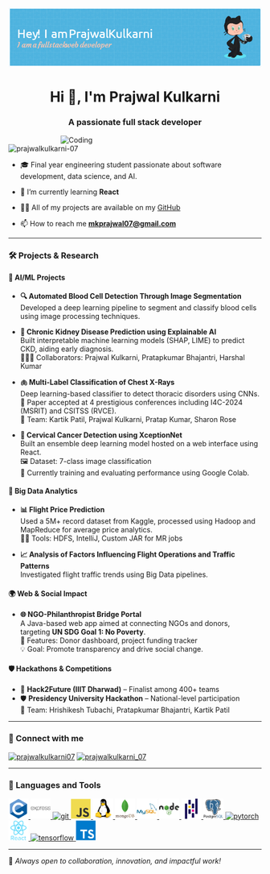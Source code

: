 ![Header](./github-header-image.png)

<h1 align="center">Hi 👋, I'm Prajwal Kulkarni</h1>
<h3 align="center">A passionate full stack developer</h3>

<img align="right" alt="Coding" width="400" src="https://media.tenor.com/IieZUsqoYCwAAAAM/developer.gif"/>

<p align="left"> <img src="https://komarev.com/ghpvc/?username=prajwalkulkarni-07&label=Profile%20views&color=0e75b6&style=flat" alt="prajwalkulkarni-07" /> </p>

- 🎓 Final year engineering student passionate about software development, data science, and AI.

- 🌱 I’m currently learning **React**

- 👨‍💻 All of my projects are available on my [GitHub](https://github.com/prajwalkulkarni-07)

- 📫 How to reach me **mkprajwal07@gmail.com**

---

### 🛠️ Projects & Research

#### 🔬 AI/ML Projects
- **🔍 Automated Blood Cell Detection Through Image Segmentation**  
  Developed a deep learning pipeline to segment and classify blood cells using image processing techniques.
  
- **🧠 Chronic Kidney Disease Prediction using Explainable AI**  
  Built interpretable machine learning models (SHAP, LIME) to predict CKD, aiding early diagnosis.  
  🧑‍🤝‍🧑 Collaborators: Prajwal Kulkarni, Pratapkumar Bhajantri, Harshal Kumar

- **🫁 Multi-Label Classification of Chest X-Rays**  
  Deep learning-based classifier to detect thoracic disorders using CNNs.  
  📄 Paper accepted at 4 prestigious conferences including I4C-2024 (MSRIT) and CSITSS (RVCE).  
  👥 Team: Kartik Patil, Prajwal Kulkarni, Pratap Kumar, Sharon Rose

- **🧬 Cervical Cancer Detection using XceptionNet**  
  Built an ensemble deep learning model hosted on a web interface using React.  
  🖼️ Dataset: 7-class image classification  
  🔬 Currently training and evaluating performance using Google Colab.

#### 🧠 Big Data Analytics
- **📊 Flight Price Prediction**  
  Used a 5M+ record dataset from Kaggle, processed using Hadoop and MapReduce for average price analytics.  
  👨‍💻 Tools: HDFS, IntelliJ, Custom JAR for MR jobs

- **📈 Analysis of Factors Influencing Flight Operations and Traffic Patterns**  
  Investigated flight traffic trends using Big Data pipelines.

#### 🌍 Web & Social Impact
- **🌐 NGO-Philanthropist Bridge Portal**  
  A Java-based web app aimed at connecting NGOs and donors, targeting **UN SDG Goal 1: No Poverty**.  
  🔗 Features: Donor dashboard, project funding tracker  
  💡 Goal: Promote transparency and drive social change.

#### 🛡️ Hackathons & Competitions
- 🧠 **Hack2Future (IIIT Dharwad)** – Finalist among 400+ teams  
- 🛡️ **Presidency University Hackathon** – National-level participation  
  👥 Team: Hrishikesh Tubachi, Pratapkumar Bhajantri, Kartik Patil

---

### 📱 Connect with me

<p align="left">
<a href="https://linkedin.com/in/prajwalkulkarni07" target="blank"><img align="center" src="https://raw.githubusercontent.com/rahuldkjain/github-profile-readme-generator/master/src/images/icons/Social/linked-in-alt.svg" alt="prajwalkulkarni07" height="30" width="40" /></a>
<a href="https://instagram.com/prajwalkulkarni_07" target="blank"><img align="center" src="https://raw.githubusercontent.com/rahuldkjain/github-profile-readme-generator/master/src/images/icons/Social/instagram.svg" alt="prajwalkulkarni_07" height="30" width="40" /></a>
</p>

---

### 🧰 Languages and Tools

<p align="left"> 
  <a href="https://www.cprogramming.com/" target="_blank" rel="noreferrer"> <img src="https://raw.githubusercontent.com/devicons/devicon/master/icons/c/c-original.svg" alt="c" width="40" height="40"/> </a> 
  <a href="https://expressjs.com" target="_blank" rel="noreferrer"> <img src="https://raw.githubusercontent.com/devicons/devicon/master/icons/express/express-original-wordmark.svg" alt="express" width="40" height="40"/> </a> 
  <a href="https://git-scm.com/" target="_blank" rel="noreferrer"> <img src="https://www.vectorlogo.zone/logos/git-scm/git-scm-icon.svg" alt="git" width="40" height="40"/> </a> 
  <a href="https://developer.mozilla.org/en-US/docs/Web/JavaScript" target="_blank" rel="noreferrer"> <img src="https://raw.githubusercontent.com/devicons/devicon/master/icons/javascript/javascript-original.svg" alt="javascript" width="40" height="40"/> </a> 
  <a href="https://www.linux.org/" target="_blank" rel="noreferrer"> <img src="https://raw.githubusercontent.com/devicons/devicon/master/icons/linux/linux-original.svg" alt="linux" width="40" height="40"/> </a> 
  <a href="https://www.mongodb.com/" target="_blank" rel="noreferrer"> <img src="https://raw.githubusercontent.com/devicons/devicon/master/icons/mongodb/mongodb-original-wordmark.svg" alt="mongodb" width="40" height="40"/> </a> 
  <a href="https://www.mysql.com/" target="_blank" rel="noreferrer"> <img src="https://raw.githubusercontent.com/devicons/devicon/master/icons/mysql/mysql-original-wordmark.svg" alt="mysql" width="40" height="40"/> </a> 
  <a href="https://nodejs.org" target="_blank" rel="noreferrer"> <img src="https://raw.githubusercontent.com/devicons/devicon/master/icons/nodejs/nodejs-original-wordmark.svg" alt="nodejs" width="40" height="40"/> </a> 
  <a href="https://pandas.pydata.org/" target="_blank" rel="noreferrer"> <img src="https://raw.githubusercontent.com/devicons/devicon/2ae2a900d2f041da66e950e4d48052658d850630/icons/pandas/pandas-original.svg" alt="pandas" width="40" height="40"/> </a> 
  <a href="https://www.postgresql.org" target="_blank" rel="noreferrer"> <img src="https://raw.githubusercontent.com/devicons/devicon/master/icons/postgresql/postgresql-original-wordmark.svg" alt="postgresql" width="40" height="40"/> </a> 
  <a href="https://pytorch.org/" target="_blank" rel="noreferrer"> <img src="https://www.vectorlogo.zone/logos/pytorch/pytorch-icon.svg" alt="pytorch" width="40" height="40"/> </a> 
  <a href="https://reactjs.org/" target="_blank" rel="noreferrer"> <img src="https://raw.githubusercontent.com/devicons/devicon/master/icons/react/react-original-wordmark.svg" alt="react" width="40" height="40"/> </a> 
  <a href="https://www.tensorflow.org" target="_blank" rel="noreferrer"> <img src="https://www.vectorlogo.zone/logos/tensorflow/tensorflow-icon.svg" alt="tensorflow" width="40" height="40"/> </a> 
  <a href="https://www.typescriptlang.org/" target="_blank" rel="noreferrer"> <img src="https://raw.githubusercontent.com/devicons/devicon/master/icons/typescript/typescript-original.svg" alt="typescript" width="40" height="40"/> </a> 
</p>

---

📌 *Always open to collaboration, innovation, and impactful work!*
